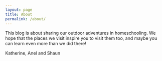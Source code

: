 ```yaml
---
layout: page
title: About
permalink: /about/
---
```


This blog is about sharing our outdoor adventures in homeschooling. We hope that the places we visit inspire you to visit them too, and maybe you can learn even more than we did there!



Katherine, Anel and Shaun
